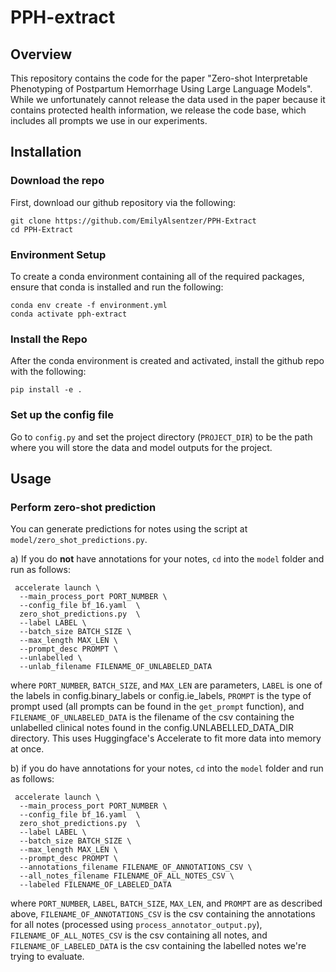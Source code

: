 # PPH-extract

## Overview
This repository contains the code for the paper "Zero-shot Interpretable Phenotyping of Postpartum Hemorrhage Using Large Language Models". While we unfortunately cannot release the data used in the paper because it contains protected health information, we release the code base, which includes all prompts we use in our experiments.

## Installation

### Download the repo
First, download our github repository via the following:

```
git clone https://github.com/EmilyAlsentzer/PPH-Extract
cd PPH-Extract
```

### Environment Setup

To create a conda environment containing all of the required packages, ensure that conda is installed and run the following:
```
conda env create -f environment.yml
conda activate pph-extract
```

### Install the Repo

After the conda environment is created and activated, install the github repo with the following:

```
pip install -e .
```

### Set up the config file
Go to `config.py` and set the project directory (`PROJECT_DIR`) to be the path where you will store the data and model outputs for the project.

## Usage

### Perform zero-shot prediction

You can generate predictions for notes using the script at `model/zero_shot_predictions.py`. 

a) If you do **not** have annotations for your notes, `cd` into the `model` folder and run as follows:
```
 accelerate launch \
  --main_process_port PORT_NUMBER \
  --config_file bf_16.yaml  \
  zero_shot_predictions.py  \
  --label LABEL \
  --batch_size BATCH_SIZE \
  --max_length MAX_LEN \
  --prompt_desc PROMPT \
  --unlabelled \
  --unlab_filename FILENAME_OF_UNLABELED_DATA

```

where `PORT_NUMBER`,  `BATCH_SIZE`, and `MAX_LEN` are parameters, `LABEL` is one of the labels in config.binary_labels or config.ie_labels, `PROMPT` is the type of prompt used (all prompts can be found in the `get_prompt` function), and  `FILENAME_OF_UNLABELED_DATA` is the filename of the csv containing the unlabelled clinical notes found in the config.UNLABELLED_DATA_DIR directory. This uses Huggingface's Accelerate to fit more data into memory at once.

b) if you do have annotations for your notes,  `cd` into the `model` folder and run as follows:

```
 accelerate launch \
  --main_process_port PORT_NUMBER \
  --config_file bf_16.yaml  \
  zero_shot_predictions.py  \
  --label LABEL \
  --batch_size BATCH_SIZE \
  --max_length MAX_LEN \
  --prompt_desc PROMPT \
  --annotations_filename FILENAME_OF_ANNOTATIONS_CSV \
  --all_notes_filename FILENAME_OF_ALL_NOTES_CSV \
  --labeled FILENAME_OF_LABELED_DATA
```

where `PORT_NUMBER`, `LABEL`, `BATCH_SIZE`, `MAX_LEN`, and `PROMPT` are as described above, `FILENAME_OF_ANNOTATIONS_CSV` is the csv containing the annotations for all notes (processed using `process_annotator_output.py`), `FILENAME_OF_ALL_NOTES_CSV` is the csv containing all notes, and `FILENAME_OF_LABELED_DATA` is the csv containing the labelled notes we're trying to evaluate.
